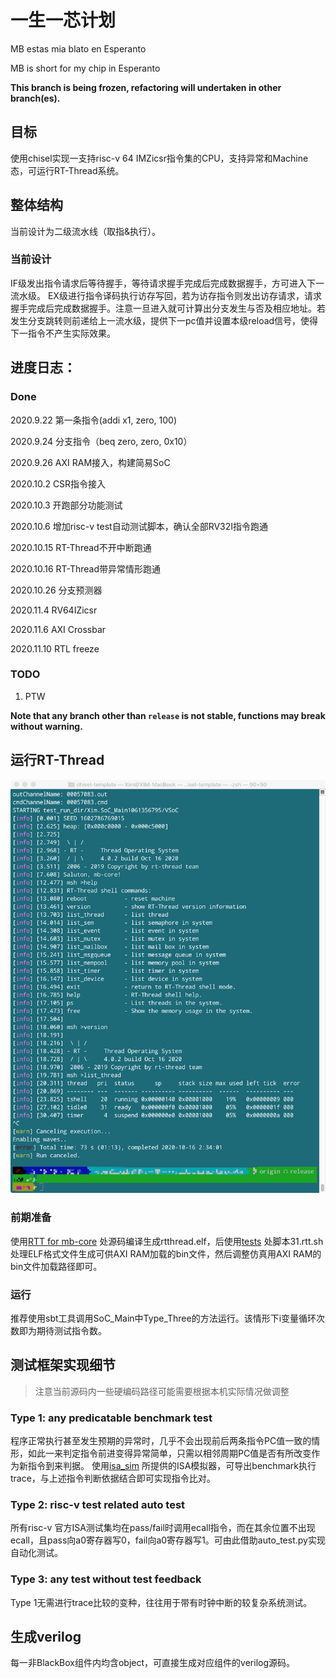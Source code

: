 # 一生一芯计划

MB estas mia blato en Esperanto

MB is short for my chip in Esperanto

**This branch is being frozen, refactoring will undertaken in other branch(es).**

## 目标

使用chisel实现一支持risc-v 64 IMZicsr指令集的CPU，支持异常和Machine态，可运行RT-Thread系统。

## 整体结构

当前设计为二级流水线（取指&执行）。

### 当前设计

IF级发出指令请求后等待握手，等待请求握手完成后完成数据握手，方可进入下一流水级。
EX级进行指令译码执行访存写回，若为访存指令则发出访存请求，请求握手完成后完成数据握手。注意一旦进入就可计算出分支发生与否及相应地址。若发生分支跳转则前递给上一流水级，提供下一pc值并设置本级reload信号，使得下一指令不产生实际效果。

## 进度日志：

### Done

2020.9.22 第一条指令(addi x1, zero, 100)

2020.9.24 分支指令（beq zero, zero, 0x10）

2020.9.26 AXI RAM接入，构建简易SoC

2020.10.2 CSR指令接入

2020.10.3 开跑部分功能测试

2020.10.6 增加risc-v test自动测试脚本，确认全部RV32I指令跑通

2020.10.15 RT-Thread不开中断跑通

2020.10.16 RT-Thread带异常情形跑通

2020.10.26 分支预测器

2020.11.4 RV64IZicsr

2020.11.6 AXI Crossbar

2020.11.10 RTL freeze

### TODO

1. PTW

**Note that any branch other than `release` is not stable, functions may break without warning.**

## 运行RT-Thread

![运行效果](./imgs/rtt.png)

### 前期准备

使用[RTT for mb-core](https://github.com/chenguokai/rtt-mbcore/tree/master/bsp/mb-core) 处源码编译生成rtthread.elf，后使用[tests](https://github.com/chenguokai/mbcore-tests) 处脚本31.rtt.sh处理ELF格式文件生成可供AXI RAM加载的bin文件，然后调整仿真用AXI RAM的bin文件加载路径即可。

### 运行

推荐使用sbt工具调用SoC_Main中Type_Three的方法运行。该情形下i变量循环次数即为期待测试指令数。

## 测试框架实现细节

> 注意当前源码内一些硬编码路径可能需要根据本机实际情况做调整

### Type 1: any predicatable benchmark test

程序正常执行甚至发生预期的异常时，几乎不会出现前后两条指令PC值一致的情形，如此一来判定指令前进变得异常简单，只需以相邻周期PC值是否有所改变作为新指令到来判据。
使用[isa_sim](https://github.com/ultraembedded/riscv/tree/master/isa_sim)
所提供的ISA模拟器，可导出benchmark执行trace，与上述指令判断依据结合即可实现指令比对。

### Type 2: risc-v test related auto test

所有risc-v 官方ISA测试集均在pass/fail时调用ecall指令，而在其余位置不出现ecall，且pass向a0寄存器写0，fail向a0寄存器写1。可由此借助auto_test.py实现自动化测试。

### Type 3: any test without test feedback

Type 1无需进行trace比较的变种，往往用于带有时钟中断的较复杂系统测试。

## 生成verilog

每一非BlackBox组件内均含object，可直接生成对应组件的verilog源码。